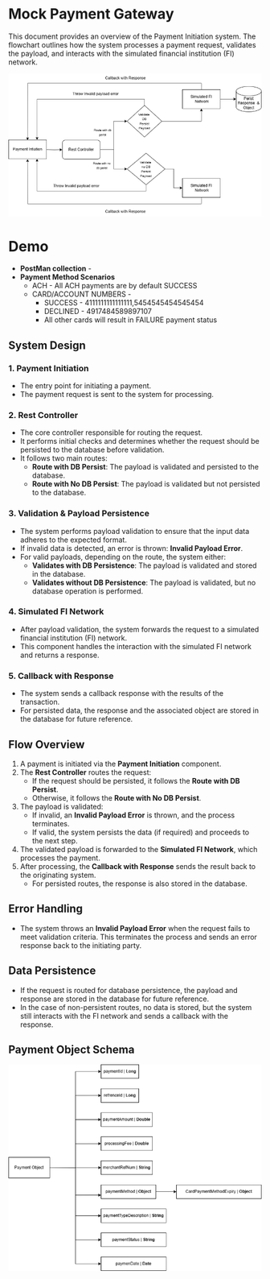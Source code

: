 # Mock Payment Gateway

This document provides an overview of the Payment Initiation system. The flowchart outlines how the system processes a payment request, validates the payload, and interacts with the simulated financial institution (FI) network.

![Payment Flow Diagram](design-assets/HLD.png)

# Demo

* **PostMan collection** - 
* **Payment Method Scenarios** 
  * ACH - All ACH payments are by default SUCCESS
  * CARD/ACCOUNT NUMBERS - 
    * SUCCESS - 4111111111111111,5454545454545454
    * DECLINED - 4917484589897107
    * All other cards will result in FAILURE payment status
## System Design

### 1. Payment Initiation
- The entry point for initiating a payment.
- The payment request is sent to the system for processing.

### 2. Rest Controller
- The core controller responsible for routing the request.
- It performs initial checks and determines whether the request should be persisted to the database before validation.
- It follows two main routes:
  - **Route with DB Persist**: The payload is validated and persisted to the database.
  - **Route with No DB Persist**: The payload is validated but not persisted to the database.

### 3. Validation & Payload Persistence
- The system performs payload validation to ensure that the input data adheres to the expected format.
- If invalid data is detected, an error is thrown: **Invalid Payload Error**.
- For valid payloads, depending on the route, the system either:
  - **Validates with DB Persistence**: The payload is validated and stored in the database.
  - **Validates without DB Persistence**: The payload is validated, but no database operation is performed.

### 4. Simulated FI Network
- After payload validation, the system forwards the request to a simulated financial institution (FI) network.
- This component handles the interaction with the simulated FI network and returns a response.

### 5. Callback with Response
- The system sends a callback response with the results of the transaction.
- For persisted data, the response and the associated object are stored in the database for future reference.

## Flow Overview

1. A payment is initiated via the **Payment Initiation** component.
2. The **Rest Controller** routes the request:
   - If the request should be persisted, it follows the **Route with DB Persist**.
   - Otherwise, it follows the **Route with No DB Persist**.
3. The payload is validated:
   - If invalid, an **Invalid Payload Error** is thrown, and the process terminates.
   - If valid, the system persists the data (if required) and proceeds to the next step.
4. The validated payload is forwarded to the **Simulated FI Network**, which processes the payment.
5. After processing, the **Callback with Response** sends the result back to the originating system.
   - For persisted routes, the response is also stored in the database.

## Error Handling

- The system throws an **Invalid Payload Error** when the request fails to meet validation criteria. This terminates the process and sends an error response back to the initiating party.

## Data Persistence

- If the request is routed for database persistence, the payload and response are stored in the database for future reference.
- In the case of non-persistent routes, no data is stored, but the system still interacts with the FI network and sends a callback with the response.

## Payment Object Schema

![Payment Object](design-assets/PaymentObject.png)